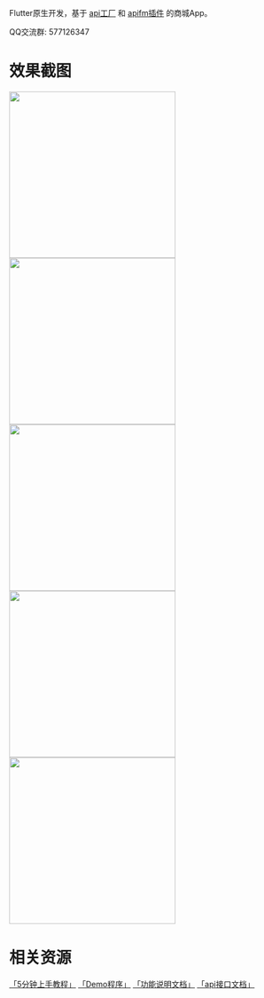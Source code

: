Flutter原生开发，基于 [api工厂](https://www.it120.cc/) 和 [apifm插件](https://github.com/gooking/apifm-flutter) 的商城App。

QQ交流群: 577126347

# 效果截图

<img width="300px" src="https://dcdn.it120.cc/2019/09/10/bcb3dd04-fbc4-4fb9-a8f7-bdcdc9a102a3.png"/><img width="300px" src="https://dcdn.it120.cc/2019/09/10/0bfdfd77-06c4-4fb1-8346-8a42b95fa730.png"/><img width="300px" src="https://dcdn.it120.cc/2019/09/10/c51dd7f8-d133-4492-b01a-a0303cba9650.png"/><img width="300px" src="https://dcdn.it120.cc/2019/09/13/65f58134-fdf6-4b3f-b906-1aef644f9f77.png"/><img width="300px" src="https://dcdn.it120.cc/2019/09/17/b15e81e5-fd2f-4827-858b-d9bb16f7fb5c.png"/>

# 相关资源

[「5分钟上手教程」](https://blog.csdn.net/abccba9978/article/category/9329782)
[「Demo程序」](https://github.com/gooking/apifm-flutter-demo)
[「功能说明文档」](instructions.md)
[「api接口文档」](https://api.it120.cc/doc.html)

